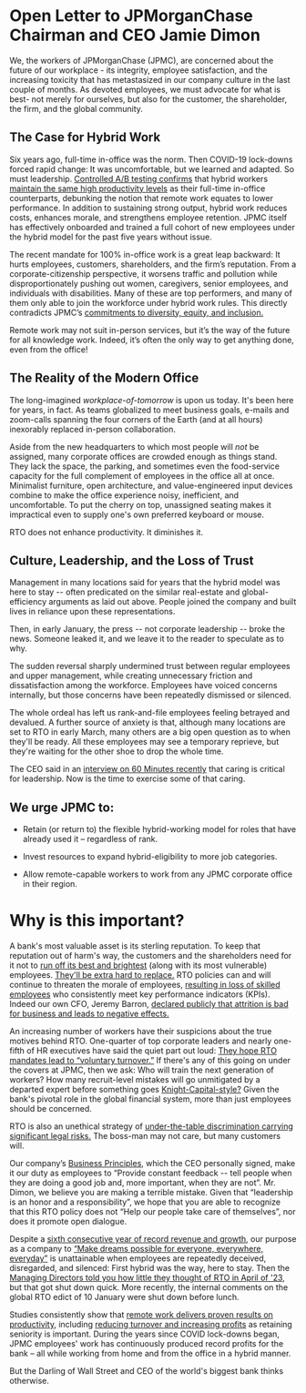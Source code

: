 # Open Letter to JPMorganChase Chairman and CEO Jamie Dimon

We, the workers of JPMorganChase (JPMC), are concerned about the future of our workplace -
its integrity, employee satisfaction, and the increasing toxicity that has metastasized in
our company culture in the last couple of months. As devoted employees, we must advocate
for what is best- not merely for ourselves, but also for the customer, the shareholder,
the firm, and the global community.

## The Case for Hybrid Work

Six years ago, full-time in-office was the norm. Then COVID-19 lock-downs forced rapid change:
It was uncomfortable, but we learned and adapted. So must leadership.
[Controlled A/B testing confirms](https://www.nature.com/articles/s41586-024-07500-2)
that hybrid workers
[maintain the same high productivity levels](https://hbr.org/2024/10/one-company-a-b-tested-hybrid-work-heres-what-they-found)
as their full-time in-office counterparts, debunking the notion that remote work equates to lower
performance. In addition to sustaining strong output, hybrid work reduces costs, enhances morale,
and strengthens employee retention. JPMC itself has effectively onboarded and trained a full
cohort of new employees under the hybrid model for the past five years without issue.

The recent mandate for 100% in-office work is a great leap backward:
It hurts employees, customers, shareholders, and the firm’s reputation.
From a corporate-citizenship perspective, it worsens traffic and pollution while
disproportionately pushing out women, caregivers, senior employees, and individuals with disabilities.
Many of these are top performers, and many of them only able to join the workforce under hybrid work rules.
This directly contradicts JPMC’s
[commitments to diversity, equity, and inclusion.](https://www.cnbc.com/2025/01/22/cnbc-transcript-jpmorgan-chase-chairman-ceo-jamie-dimon-speaks-with-cnbcs-squawk-box-from-the-world-economic-forum-in-davos-switzerland-today.html)

Remote work may not suit in-person services, but it’s the way of the future for all knowledge work.
Indeed, it’s often the only way to get anything done, even from the office!

## The Reality of the Modern Office

The long-imagined *workplace-of-tomorrow* is upon us today. It's been here for years, in fact.
As teams globalized to meet business goals, e-mails and zoom-calls spanning the
four corners of the Earth (and at all hours) inexorably replaced in-person collaboration.

Aside from the new headquarters to which most people will *not* be assigned,
many corporate offices are crowded enough as things stand.
They lack the space, the parking, and sometimes even the food-service capacity
for the full complement of employees in the office all at once.
Minimalist furniture, open architecture, and value-engineered input devices combine to
make the office experience noisy, inefficient, and uncomfortable.
To put the cherry on top, unassigned seating makes it impractical even to
supply one's own preferred keyboard or mouse.

RTO does not enhance productivity. It diminishes it.

## Culture, Leadership, and the Loss of Trust

Management in many locations said for years that the hybrid model was here to stay --
often predicated on the similar real-estate and global-efficiency arguments as laid out above.
People joined the company and built lives in reliance upon these representations.

Then, in early January, the press -- not corporate leadership -- broke the news.
Someone leaked it, and we leave it to the reader to speculate as to why.

The sudden reversal sharply undermined trust between regular employees and upper management,
while creating unnecessary friction and dissatisfaction among the workforce. Employees have
voiced concerns internally, but those concerns have been repeatedly dismissed or silenced.

The whole ordeal has left us rank-and-file employees feeling betrayed and devalued.
A further source of anxiety is that, although many locations are set to RTO in early March,
many others are a big open question as to when they'll be ready. All these employees may
see a temporary reprieve, but they're waiting for the other shoe to drop the whole time.

The CEO said in an [interview on 60 Minutes recently](https://youtu.be/2REdbQasKX4?t=1426)
that caring is critical for leadership. Now is the time to exercise some of that caring.

## We urge JPMC to:

* Retain (or return to) the flexible hybrid-working model for roles that have already used it – regardless of rank.

* Invest resources to expand hybrid-eligibility to more job categories.

* Allow remote-capable workers to work from any JPMC corporate office in their region.

# Why is this important?


A bank's most valuable asset is its sterling reputation. To keep that reputation out
of harm's way, the customers and the shareholders need for it not to
[run off its best and brightest](https://www.hrdive.com/news/rto-mandates-lead-to-brain-drain-attrition/734989/)
(along with its most vulnerable) employees.
[They'll be extra hard to replace.](https://www.shrm.org/topics-tools/news/employee-relations/rto-mandates-lead-to-higher-turnover--recruiting-challenges)
RTO policies can and will continue to threaten the morale of employees, [resulting in loss of skilled employees](https://fortune.com/2024/12/13/return-to-office-mandate-risk-losing-top-performers-study/) who consistently meet key performance indicators (KPIs).
Indeed our own CFO, Jeremy Barron, [declared publicly that attrition is bad for business and leads to negative effects.](https://www.barrons.com/livecoverage/chase-wells-fargo-bank-america-citi-earnings/card/jpmorgan-cfo-says-firm-isn-t-hoping-office-push-prompts-attrition-UcpzAPU4dZikOvwkZ6sk)

An increasing number of workers have their suspicions about the true motives behind RTO.
One-quarter of top corporate leaders and nearly one-fifth of HR executives have said the quiet part out loud:
[They hope RTO mandates lead to “voluntary turnover.”](https://www.kornferry.com/insights/this-week-in-leadership/using-rto-to-cut-staff)
If there's any of this going on under the covers at JPMC, then we ask:
Who will train the next generation of workers? How many recruit-level mistakes
will go unmitigated by a departed expert before something goes
[Knight-Capital-style?](https://www.henricodolfing.com/2019/06/project-failure-case-study-knight-capital.html)
Given the bank's pivotal role in the global financial system, more than just employees should be concerned.

RTO is also an unethical strategy of
[under-the-table discrimination carrying significant legal risks.](https://disasteravoidanceexperts.com/the-rising-legal-risks-of-rto-policies/)
The boss-man may not care, but many customers will.

Our company’s [Business Principles](https://www.jpmorganchase.com/content/dam/jpmc/jpmorgan-chase-and-co/documents/how-we-do-business.pdf),
which the CEO personally signed, make it our duty as employees to “Provide constant feedback -- tell people when they are doing a good job and, more important, when they are not”. Mr. Dimon, we believe you are making a terrible mistake. Given that “leadership is an honor and a responsibility”, we hope that you are able to recognize that this RTO policy does not “Help our people take care of themselves”, nor does it promote open dialogue.

Despite a [sixth consecutive year of record revenue and growth](https://www.jpmorganchase.com/ir/annual-report/2023/ar-ceo-letters),
our purpose as a company to
[“Make dreams possible for everyone, everywhere, everyday”](https://www.jpmorganchase.com/content/dam/jpmc/jpmorgan-chase-and-co/documents/how-we-do-business.pdf)
is unattainable when employees are repeatedly deceived, disregarded, and silenced:
First hybrid was the way, here to stay.
Then the [Managing Directors told you how little they thought of RTO in April of '23](https://www.reuters.com/business/finance/jpmorgan-employees-gripe-about-dimons-return-to-office-edict-2023-04-27/),
but that got shut down quick.
More recently, the internal comments on the global RTO edict of 10 January were shut down before lunch.

Studies consistently show that
[remote work delivers proven results on productivity,](https://bospar.com/press-release/bospars-10th-anniversary-research-confirms-remote-work-drives-superior-business-outcomes/)
including [reducing turnover and increasing profits](https://hbr.org/2024/10/one-company-a-b-tested-hybrid-work-heres-what-they-found)
as retaining seniority is important. During the years since COVID lock-downs began,
JPMC employees' work has continuously produced record profits for the bank – all while
working from home and from the office in a hybrid manner.

But the Darling of Wall Street and CEO of the world's biggest bank thinks otherwise.

